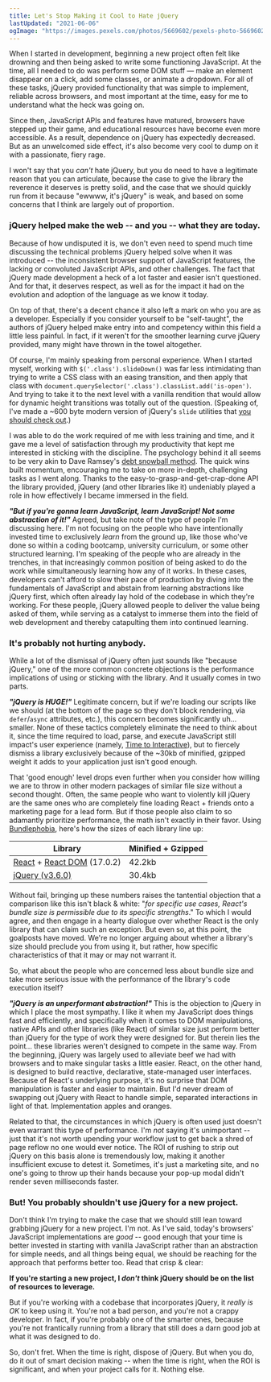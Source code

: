 ```yaml
---
title: Let's Stop Making it Cool to Hate jQuery
lastUpdated: "2021-06-06"
ogImage: "https://images.pexels.com/photos/5669602/pexels-photo-5669602.jpeg?auto=compress&cs=tinysrgb&dpr=3&w=1200"
---
```


When I started in development, beginning a new project often felt like drowning and then being asked to write some functioning JavaScript. At the time, all I needed to do was perform some DOM stuff &mdash; make an element disappear on a click, add some classes, or animate a dropdown. For all of these tasks, jQuery provided functionality that was simple to implement, reliable across browsers, and most important at the time, easy for me to understand what the heck was going on.

Since then, JavaScript APIs and features have matured, browsers have stepped up their game, and educational resources have become even more accessible. As a result, dependence on jQuery has expectedly decreased. But as an unwelcomed side effect, it's also become very cool to dump on it with a passionate, fiery rage.

I won't say that you _can't_ hate jQuery, but you do need to have a legitimate reason that you can articulate, because the case to give the library the reverence it deserves is pretty solid, and the case that we should quickly run from it because "ewwww, it's jQuery" is weak, and based on some concerns that I think are largely out of proportion.

### jQuery helped make the web -- and you -- what they are today.

Because of how undisputed it is, we don't even need to spend much time discussing the technical problems jQuery helped solve when it was introduced -- the inconsistent browser support of JavaScript features, the lacking or convoluted JavaScript APIs, and other challenges. The fact that jQuery made development a heck of a lot faster and easier isn't questioned. And for that, it deserves respect, as well as for the impact it had on the evolution and adoption of the language as we know it today.

On top of that, there's a decent chance it also left a mark on who you are as a developer. Especially if you consider yourself to be "self-taught", the authors of jQuery helped make entry into and competency within this field a little less painful. In fact, if it weren't for the smoother learning curve jQuery provided, many might have thrown in the towel altogether.

Of course, I'm mainly speaking from personal experience. When I started myself, working with `$('.class').slideDown()` was far less intimidating than trying to write a CSS class with an easing transition, and then apply that class with `document.querySelector('.class').classList.add('is-open')`. And trying to take it to the next level with a vanilla rendition that would allow for dynamic height transitions was totally out of the question. (Speaking of, I've made a ~600 byte modern version of jQuery's `slide` utilities that [you should check out](https://github.com/alexmacarthur/slide-element).)

I was able to do the work required of me with less training and time, and it gave me a level of satisfaction through my productivity that kept me interested in sticking with the discipline. The psychology behind it all seems to be very akin to Dave Ramsey's [debt snowball method](https://www.ramseysolutions.com/debt/how-the-debt-snowball-method-works). The quick wins built momentum, encouraging me to take on more in-depth, challenging tasks as I went along. Thanks to the easy-to-grasp-and-get-crap-done API the library provided, jQuery (and other libraries like it) undeniably played a role in how effectively I became immersed in the field.

_**"But if you're gonna learn JavaScript, learn JavaScript! Not some abstraction of it!"**_ Agreed, but take note of the type of people I'm discussing here. I'm not focusing on the people who have intentionally invested time to exclusively _learn_ from the ground up, like those who've done so within a coding bootcamp, university curriculum, or some other structured learning. I'm speaking of the people who are already in the trenches, in that increasingly common position of being asked to do the work while simultaneously learning how any of it works. In these cases, developers can't afford to slow their pace of production by diving into the fundamentals of JavaScript and abstain from learning abstractions like jQuery first, which often already lay hold of the codebase in which they're working. For these people, jQuery allowed people to deliver the value being asked of them, while serving as a catalyst to immerse them into the field of web development and thereby catapulting them into continued learning.

### It's probably not hurting anybody.

While a lot of the dismissal of jQuery often just sounds like "because jQuery," one of the more common concrete objections is the performance implications of using or sticking with the library. And it usually comes in two parts.

**_"jQuery is HUGE!"_** Legitimate concern, but if we're loading our scripts like we should (at the bottom of the page so they don't block rendering, via `defer`/`async` attributes, etc.), this concern becomes significantly uh... smaller. None of these tactics completely eliminate the need to think about it, since the time required to load, parse, and execute JavaScript still impact's user experience (namely, [Time to Interactive](https://web.dev/interactive/)), but to fiercely dismiss a library exclusively because of the ~30kb of minified, gzipped weight it adds to your application just isn't good enough.

That 'good enough' level drops even further when you consider how willing we are to throw in other modern packages of similar file size without a second thought. Often, the same people who want to violently kill jQuery are the same ones who are completely fine loading React + friends onto a marketing page for a lead form. But if those people also claim to so adamantly prioritize performance, the math isn't exactly in their favor. Using [Bundlephobia](https://bundlephobia.com/), here's how the sizes of each library line up:

| Library                                                                                                                          | Minified + Gzipped |
| -------------------------------------------------------------------------------------------------------------------------------- | ------------------ |
| [React](https://bundlephobia.com/package/react@17.0.2) + [React DOM](https://bundlephobia.com/package/react-dom@17.0.2) (17.0.2) | 42.2kb             |
| [jQuery (v3.6.0)](https://bundlephobia.com/package/jquery@3.6.0)                                                                 | 30.4kb             |

Without fail, bringing up these numbers raises the tantential objection that a comparison like this isn't black & white: "_for specific use cases, React's bundle size is permissible due to its specific strengths_." To which I would agree, and then engage in a hearty dialogue over whether React is the only library that can claim such an exception. But even so, at this point, the goalposts have moved. We're no longer arguing about whether a library's size should preclude you from using it, but rather, how specific characteristics of that it may or may not warrant it.

So, what about the people who are concerned less about bundle size and take more serious issue with the performance of the library's code execution itself?

**_"jQuery is an unperformant abstraction!"_** This is the objection to jQuery in which I place the most sympathy. I like it when my JavaScript does things fast and efficiently, and specifically when it comes to DOM manipulations, native APIs and other libraries (like React) of similar size just perform better than jQuery for the type of work they were designed for. But therein lies the point... these libraries weren't designed to compete in the same way. From the beginning, jQuery was largely used to alleviate beef we had with browsers and to make singular tasks a little easier. React, on the other hand, is designed to build reactive, declarative, state-managed user interfaces. Because of React's underlying purpose, it's no surprise that DOM manipulation is faster and easier to maintain. But I'd never dream of swapping out jQuery with React to handle simple, separated interactions in light of that. Implementation apples and oranges.

Related to that, the circumstances in which jQuery is often used just doesn't even warrant this type of performance. I'm _not_ saying it's unimportant -- just that it's not worth upending your workflow just to get back a shred of page reflow no one would ever notice. The ROI of rushing to strip out jQuery on this basis alone is tremendously low, making it another insufficient excuse to detest it. Sometimes, it's just a marketing site, and no one's going to throw up their hands because your pop-up modal didn't render seven milliseconds faster.

### But! You probably shouldn't use jQuery for a new project.

Don't think I'm trying to make the case that we should still lean toward grabbing jQuery for a new project. I'm not. As I've said, today's browsers' JavaScript implementations are _good_ -- good enough that your time is better invested in starting with vanilla JavaScript rather than an abstraction for simple needs, and all things being equal, we should be reaching for the approach that performs better too. Read that crisp & clear:

**If you're starting a new project, I _don't_ think jQuery should be on the list of resources to leverage.**

But if you're working with a codebase that incorporates jQuery, it _really is OK_ to keep using it. You're not a bad person, and you're not a crappy developer. In fact, if you're probably one of the smarter ones, because you're not frantically running from a library that still does a darn good job at what it was designed to do.

So, don't fret. When the time is right, dispose of jQuery. But when you do, do it out of smart decision making -- when the time is right, when the ROI is significant, and when your project calls for it. Nothing else.
